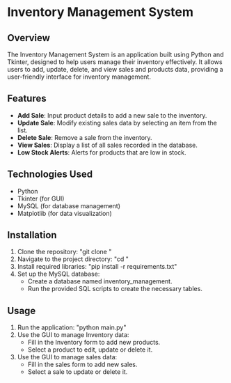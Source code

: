 # Inventory Management System

## Overview
The Inventory Management System is an application built using Python and Tkinter, designed to help users manage their inventory effectively. It allows users to add, update, delete, and view sales and products data, providing a user-friendly interface for inventory management.

## Features
- **Add Sale**: Input product details to add a new sale to the inventory.
- **Update Sale**: Modify existing sales data by selecting an item from the list.
- **Delete Sale**: Remove a sale from the inventory.
- **View Sales**: Display a list of all sales recorded in the database.
- **Low Stock Alerts**: Alerts for products that are low in stock.

## Technologies Used
- Python
- Tkinter (for GUI)
- MySQL (for database management)
- Matplotlib (for data visualization)

## Installation
1. Clone the repository: 
    "git clone <repository-url>"
3. Navigate to the project directory: 
    "cd <project-directory>"
5. Install required libraries:
    "pip install -r requirements.txt"
7. Set up the MySQL database:
    * Create a database named inventory_management.
    * Run the provided SQL scripts to create the necessary tables.

## Usage
1. Run the application:
    "python main.py"
3. Use the GUI to manage Inventory data:
    * Fill in the Inventory form to add new products.
    * Select a product to edit, update or delete it.
4. Use the GUI to manage sales data:
    * Fill in the sales form to add new sales.
    * Select a sale to update or delete it.
